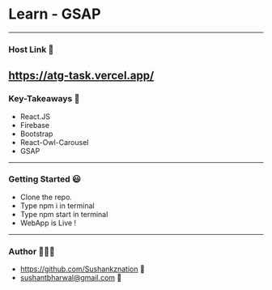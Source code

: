 # Learn - GSAP 
---
### Host Link 🔗
https://atg-task.vercel.app/
---
### Key-Takeaways 🔑
- React.JS
- Firebase 
- Bootstrap 
- React-Owl-Carousel
- GSAP 
---
### Getting Started 😃
- Clone the repo.
- Type npm i in terminal
- Type npm start in terminal
- WebApp is Live !
----
### Author 👨🏼‍🎓
- https://github.com/Sushankznation 📩
- sushantbharwal@gmail.com 📧
